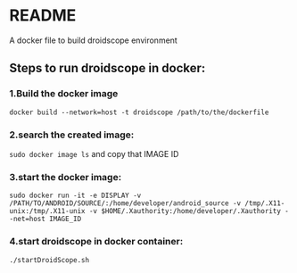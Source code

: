# README
A docker file to build droidscope environment
## Steps to run droidscope in docker:
### 1.Build the docker image
`docker build --network=host -t droidscope /path/to/the/dockerfile`
### 2.search the created image:
`sudo docker image ls`
and copy that IMAGE ID
### 3.start the docker image:
`sudo docker run -it -e DISPLAY -v /PATH/TO/ANDROID/SOURCE/:/home/developer/android_source -v /tmp/.X11-unix:/tmp/.X11-unix -v $HOME/.Xauthority:/home/developer/.Xauthority --net=host IMAGE_ID`
### 4.start droidscope in docker container:
`./startDroidScope.sh`

